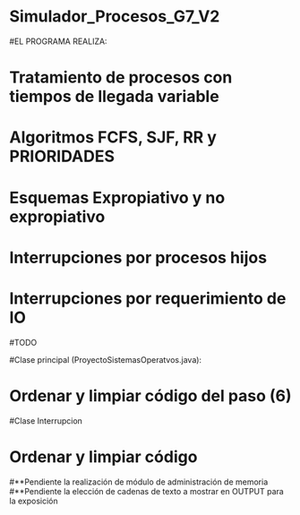 # Simulador_Procesos_G7_V2

#EL PROGRAMA REALIZA:
#	Tratamiento de procesos con tiempos de llegada variable
#	Algoritmos FCFS, SJF, RR y PRIORIDADES
#	Esquemas Expropiativo y no expropiativo
#	Interrupciones por procesos hijos
#	Interrupciones por requerimiento de IO



#TODO

#Clase principal (ProyectoSistemasOperatvos.java):
#	Ordenar y limpiar código del paso (6)

#Clase Interrupcion
#	Ordenar y limpiar código

#**Pendiente la realización de módulo de administración de memoria
#**Pendiente la elección de cadenas de texto a mostrar en OUTPUT para la exposición

